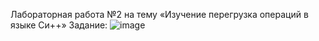 Лабораторная работа №2 на тему «Изучение перегрузка операций в языке Си++»
Задание:
![image](https://github.com/escazzz/lab2-2-cpp/assets/112803813/42e8422c-18bc-45f2-8b43-3bad1c5b3782)
